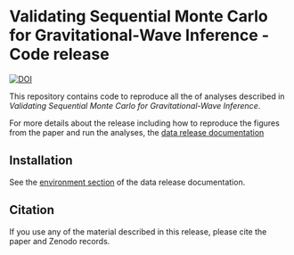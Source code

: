 # Validating Sequential Monte Carlo for Gravitational-Wave Inference - Code release

[![DOI](https://zenodo.org/badge/DOI/10.5281/zenodo.15657235.svg)](https://doi.org/10.5281/zenodo.15657235)

This repository contains code to reproduce all the of analyses described in
*Validating Sequential Monte Carlo for Gravitational-Wave Inference*.

For more details about the release including how to reproduce the figures
from the paper and run the analyses, the [data release documentation](http://gw-smc.michaeljwilliams.me/intro.html)

## Installation

See the [environment section](http://gw-smc.michaeljwilliams.me/) of the data release documentation.

## Citation

If you use any of the material described in this release, please cite the paper and
Zenodo records.
